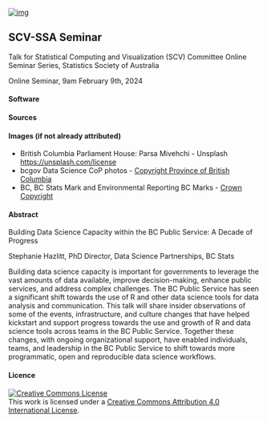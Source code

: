 [![img](https://img.shields.io/badge/Lifecycle-Maturing-007EC6)](https://github.com/bcgov/repomountie/blob/master/doc/lifecycle-badges.md)

## SCV-SSA Seminar

Talk for  Statistical Computing and Visualization (SCV) Committee Online Seminar Series, Statistics Society of Australia

Online Seminar, 9am February 9th, 2024


#### Software


#### Sources


#### Images (if not already attributed)
- British Columbia Parliament House: Parsa Mivehchi - Unsplash https://unsplash.com/license
- bcgov Data Science CoP photos - [Copyright Province of British Columbia](https://www2.gov.bc.ca/gov/content/home/copyright)
- BC, BC Stats Mark and Environmental Reporting BC Marks - [Crown Copyright](https://www2.gov.bc.ca/gov/content?id=202ADEEF3B3840E99ABAB3D1D1A5007B) 

#### Abstract
Building Data Science Capacity within the BC Public Service: A Decade of Progress

Stephanie Hazlitt, PhD
Director, Data Science Partnerships, BC Stats

Building data science capacity is important for governments to leverage the vast amounts of data available, improve decision-making, enhance public services, and address complex challenges. The BC Public Service has seen a significant shift towards the use of R and other data science tools for data analysis and communication. This talk will share insider observations of some of the events, infrastructure, and culture changes that have helped kickstart and support progress towards the use and growth of R and data science tools across teams in the BC Public Service. Together these changes, with ongoing organizational support, have enabled individuals, teams, and leadership in the BC Public Service to shift towards more programmatic, open and reproducible data science workflows.

#### Licence

<a rel="license" href="http://creativecommons.org/licenses/by/4.0/"><img alt="Creative Commons License" style="border-width:0" src="https://i.creativecommons.org/l/by/4.0/88x31.png" /></a><br />This
work is licensed under a
<a rel="license" href="http://creativecommons.org/licenses/by/4.0/">Creative
Commons Attribution 4.0 International License</a>.

